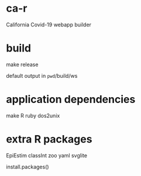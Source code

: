 # ca-r
California Covid-19 webapp builder

# build
make release

default output in `pwd`/build/ws

# application dependencies

make R ruby dos2unix

# extra R packages
EpiEstim classInt zoo yaml svglite

install.packages(<package>)
